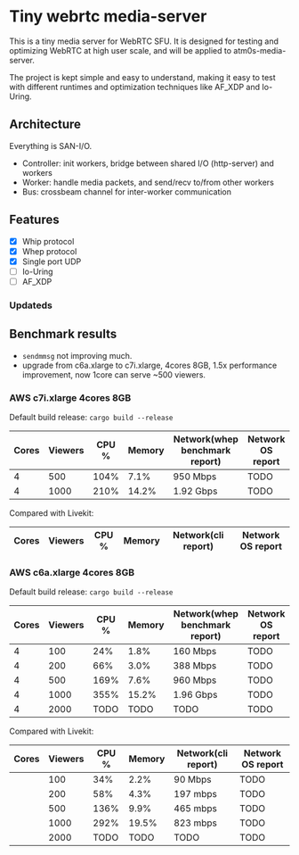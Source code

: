 # Tiny webrtc media-server

This is a tiny media server for WebRTC SFU. It is designed for testing and optimizing WebRTC at high user scale, and will be applied to atm0s-media-server.

The project is kept simple and easy to understand, making it easy to test with different runtimes and optimization techniques like AF_XDP and Io-Uring.

## Architecture

Everything is SAN-I/O.

- Controller: init workers, bridge between shared I/O (http-server) and workers
- Worker: handle media packets, and send/recv to/from other workers
- Bus: crossbeam channel for inter-worker communication

## Features

- [x] Whip protocol
- [x] Whep protocol
- [x] Single port UDP
- [ ] Io-Uring
- [ ] AF_XDP

### Updateds

## Benchmark results

- `sendmmsg` not improving much.
- upgrade from c6a.xlarge to c7i.xlarge, 4cores 8GB, 1.5x performance improvement, now 1core can serve ~500 viewers.

### AWS c7i.xlarge 4cores 8GB

Default build release: `cargo build --release`

| Cores | Viewers | CPU % | Memory | Network(whep benchmark report) | Network OS report |
| ----- | ------- | ----- | ------ | ------------------------------ | ----------------- |
| 4     | 500     | 104%  | 7.1%   | 950 Mbps                       | TODO              |
| 4     | 1000    | 210%  | 14.2%  | 1.92 Gbps                      | TODO              |

Compared with Livekit:

| Cores | Viewers | CPU % | Memory | Network(cli report) | Network OS report |
| ----- | ------- | ----- | ------ | ------------------- | ----------------- |

### AWS c6a.xlarge 4cores 8GB

Default build release: `cargo build --release`

| Cores | Viewers | CPU % | Memory | Network(whep benchmark report) | Network OS report |
| ----- | ------- | ----- | ------ | ------------------------------ | ----------------- |
| 4     | 100     | 24%   | 1.8%   | 160 Mbps                       | TODO              |
| 4     | 200     | 66%   | 3.0%   | 388 Mbps                       | TODO              |
| 4     | 500     | 169%  | 7.6%   | 960 Mbps                       | TODO              |
| 4     | 1000    | 355%  | 15.2%  | 1.96 Gbps                      | TODO              |
| 4     | 2000    | TODO  | TODO   | TODO                           | TODO              |

Compared with Livekit:

| Cores | Viewers | CPU % | Memory | Network(cli report) | Network OS report |
| ----- | ------- | ----- | ------ | ------------------- | ----------------- |
|       | 100     | 34%   | 2.2%   | 90 Mbps             | TODO              |
|       | 200     | 58%   | 4.3%   | 197 mbps            | TODO              |
|       | 500     | 136%  | 9.9%   | 465 mbps            | TODO              |
|       | 1000    | 292%  | 19.5%  | 823 mbps            | TODO              |
|       | 2000    | TODO  | TODO   | TODO                | TODO              |
